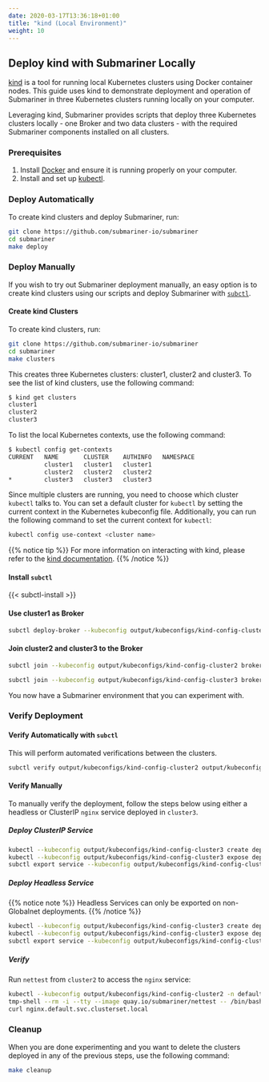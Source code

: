 ```yaml
---
date: 2020-03-17T13:36:18+01:00
title: "kind (Local Environment)"
weight: 10
---
```


## Deploy kind with Submariner Locally

[kind](https://github.com/kubernetes-sigs/kind) is a tool for running local Kubernetes clusters using Docker container nodes. This guide
uses kind to demonstrate deployment and operation of Submariner in three Kubernetes clusters running locally on your computer.

Leveraging kind, Submariner provides scripts that deploy three Kubernetes clusters locally - one Broker and two data clusters - with the
required Submariner components installed on all clusters.

### Prerequisites

1. Install [Docker](https://docs.docker.com/get-docker/) and ensure it is running properly on your computer.
2. Install and set up [kubectl](https://kubernetes.io/docs/tasks/tools/install-kubectl/).

### Deploy Automatically

To create kind clusters and deploy Submariner, run:

```bash
git clone https://github.com/submariner-io/submariner
cd submariner
make deploy
```

### Deploy Manually

If you wish to try out Submariner deployment manually, an easy option is to create kind clusters using our scripts and deploy Submariner
with [`subctl`](../../deployment/subctl).

#### Create kind Clusters

To create kind clusters, run:

```bash
git clone https://github.com/submariner-io/submariner
cd submariner
make clusters
```

This creates three Kubernetes clusters: cluster1, cluster2 and cluster3. To see the list of kind clusters, use the following command:

```bash
$ kind get clusters
cluster1
cluster2
cluster3
```
<!-- markdownlint-disable no-trailing-spaces -->
To list the local Kubernetes contexts, use the following command:

```bash
$ kubectl config get-contexts
CURRENT   NAME       CLUSTER    AUTHINFO   NAMESPACE
          cluster1   cluster1   cluster1   
          cluster2   cluster2   cluster2   
*         cluster3   cluster3   cluster3
```
<!-- markdownlint-enable no-trailing-spaces -->

Since multiple clusters are running, you need to choose which cluster `kubectl` talks to. You can set a default cluster for `kubectl` by
setting the current context in the Kubernetes kubeconfig file. Additionally, you can run the following command to set the current context
for `kubectl`:

```bash
kubectl config use-context <cluster name>
```

{{% notice tip %}}
For more information on interacting with kind, please refer to the [kind documentation](https://kind.sigs.k8s.io/docs/user/quick-start/).
{{% /notice %}}

#### Install `subctl`

{{< subctl-install >}}

#### Use cluster1 as Broker

```bash
subctl deploy-broker --kubeconfig output/kubeconfigs/kind-config-cluster1 --service-discovery
```

#### Join cluster2 and cluster3 to the Broker

```bash
subctl join --kubeconfig output/kubeconfigs/kind-config-cluster2 broker-info.subm --clusterid cluster2 --disable-nat
```

```bash
subctl join --kubeconfig output/kubeconfigs/kind-config-cluster3 broker-info.subm --clusterid cluster3 --disable-nat
```

You now have a Submariner environment that you can experiment with.

### Verify Deployment

#### Verify Automatically with `subctl`

This will perform automated verifications between the clusters.

<!-- markdownlint-disable line-length -->
```bash
subctl verify output/kubeconfigs/kind-config-cluster2 output/kubeconfigs/kind-config-cluster3 --only service-discovery,connectivity --verbose
```
<!-- markdownlint-enable line-length -->

#### Verify Manually

To manually verify the deployment, follow the steps below using either a headless or ClusterIP `nginx` service deployed in `cluster3`.

##### Deploy ClusterIP Service

```bash
kubectl --kubeconfig output/kubeconfigs/kind-config-cluster3 create deployment nginx --image=nginx
kubectl --kubeconfig output/kubeconfigs/kind-config-cluster3 expose deployment nginx --port=80
subctl export service --kubeconfig output/kubeconfigs/kind-config-cluster3 --namespace default nginx
```

##### Deploy Headless Service

{{% notice note %}}
Headless Services can only be exported on non-Globalnet deployments.
{{% /notice %}}

```bash
kubectl --kubeconfig output/kubeconfigs/kind-config-cluster3 create deployment nginx --image=nginx
kubectl --kubeconfig output/kubeconfigs/kind-config-cluster3 expose deployment nginx --port=80 --cluster-ip=None
subctl export service --kubeconfig output/kubeconfigs/kind-config-cluster3 --namespace default nginx
```

##### Verify

Run `nettest` from `cluster2` to access the `nginx` service:

```bash
kubectl --kubeconfig output/kubeconfigs/kind-config-cluster2 -n default  run --generator=run-pod/v1 \
tmp-shell --rm -i --tty --image quay.io/submariner/nettest -- /bin/bash
curl nginx.default.svc.clusterset.local
```

### Cleanup

When you are done experimenting and you want to delete the clusters deployed in any of the previous steps, use the following command:

```bash
make cleanup
```
